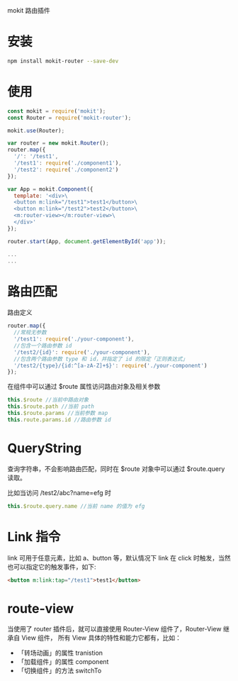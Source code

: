 mokit 路由插件

# 安装
```sh
npm install mokit-router --save-dev
```

# 使用
```js
const mokit = require('mokit');
const Router = require('mokit-router');

mokit.use(Router);

var router = new mokit.Router();
router.map({
  '/': '/test1',
  '/test1': require('./component1'),
  '/test2': require('./component2')
});

var App = mokit.Component({
  template: '<div>\
  <button m:link="/test1">test1</button>\
  <button m:link="/test2">test2</button>\
  <m:router-view></m:router-view>\
  </div>'
});

router.start(App, document.getElementById('app'));

...
...

```

# 路由匹配

路由定义

```js
router.map({
  //常规无参数
  '/test1': require('./your-component'),
  //包含一个路由参数 id
  '/test2/{id}': require('./your-component'),
  //包含两个路由参数 type 和 id，并指定了 id 的限定「正则表达式」
  '/test2/{type}/{id:^[a-zA-Z]+$}': require('./your-component')
});
```

在组件中可以通过 $route 属性访问路由对象及相关参数

```js
this.$route //当前中路由对象
this.$route.path //当前 path
this.$route.params //当前参数 map 
this.route.params.id //路由参数 id
```

# QueryString 
查询字符串，不会影响路由匹配，同时在 $route 对象中可以通过 $route.query 读取。

比如当访问 /test2/abc?name=efg 时

```js
this.$route.query.name //当前 name 的值为 efg
```

# Link 指令
link 可用于任意元素，比如 a、button 等，默认情况下 link 在 click 时触发，当然也可以指定它的触发事件，如下:

```html
<button m:link:tap="/test1">test1</button>
```

# route-view

当使用了 router 插件后，就可以直接使用 Router-View 组件了，Router-View 继承自 View 组件，
所有 View 具体的特性和能力它都有，比如：

 - 「转场动画」的属性 tranistion
 - 「加载组件」的属性 component
 - 「切换组件」的方法 switchTo